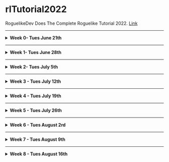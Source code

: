 # rlTutorial2022
RoguelikeDev Does The Complete Roguelike Tutorial 2022. [Link](https://www.reddit.com/r/roguelikedev/comments/vhfsda/roguelikedev_does_the_complete_roguelike_tutorial/)

- - -

<details>
<summary><b>Week 0- Tues June 21th</b></summary>

Bolerplate code. Here you can find the partial source: [tag](https://github.com/samelinux/rlTutorial2022/releases/tag/week0)

- [keyboard.c](keyboard.c)

  This file contains some functions to easly setup, reset and use the keyboard.

- [macro.h](macro.h)

  This fail contains just some macro that could be usefull in the future

- [main.c](main.c)

  This file contains the main function of the program and for now it's just a placeholder to show some "engine" functionality

- [position.c](position.c)

  This file contains a rough implementation of 2d positions structure and functions, we will expand this during the tutorial ... or we can scrapp it if not usefull

- [random.c](random.c)

  This file contains a straight copy and paste of a Lehmer random number generation function from wikipedia and some utility.

  We will mostly only use two functions randomSetup and randomDice

- [screen.c](screen.c)

  This file contains a rough and semplified ncurses implementation with way less functions but way easier to understand.

  It is base on ansi escape codes which is a fancy way to say "codes to instruct the terminal on how to draw things".

  With this you can print character and string anywhere on the terminal using foreground and background colors ... i think this will be enough for the tutorial, but we can expand this if we need to.

- [signal.c](signal.c)

  This file contains some code to help people which are less familiar with C debug some crashes.

  Nothing special, it just register some callback for handling signals the operating system may throw at your game in case we write something wrong (think of it as a way more destructive try/catch which always and with a crash and a stack trace 8p ).

- [time.c](time.c)

  This file contains just a function to get the current timestamp in milliseconds, it may come handy to profile some map generation/pathfinding algorithm.

  I'm not 100% sure we will need this, but if costs nothing to have it laying around.

</details>

- - -

<details>
<summary><b>Week 1- Tues June 28th</b></summary>

<details>
<summary> Part 0 - Setting Up </summary>

  - Build automation

    We will use [make] to automate the building process. You can find it [here](https://www.gnu.org/software/make/) but it can be already installed on your system if you choose to install some developer tool (Xcode on macos, gcc toolchain on linux)

  - Compiler

    We will use [gcc] to compile our code. You can find it [here](https://gcc.gnu.org/install/) but it come as a package in most linux distribution and as part of Xcode on macos.

  - Editor

    To edit your code you can use any editor you like, i personally use [vim](https://www.vim.org/) but [clion](https://www.jetbrains.com/clion/), [visual studio code](https://code.visualstudio.com/) and [Xcode](https://developer.apple.com/xcode/) are good alternatives.

  - Terminal

    All linux distro and macos come with a preinstalled terminal.

    I'm pretty sure you can use any terminal you want as long as it supports at last the original ansi 8 colors specification.

 - Testing the environment

   To test your environment you can use the boilerplate code i created in week 0 which you can find [here](https://github.com/samelinux/rlTutorial2022/releases/tag/week0).
   - Download the zip and unpack it (or checkout the project and then checkout the week0 tag)
   - open your favorite terminal and move to the code directory (using the command 'cd')
   - start the build using the command 'make'
   - start the compiled program with the command './target'
   If all went right you should see something like this:

- Result

   ![part0 001](https://github.com/samelinux/rlTutorial2022/raw/main/images/part0_001.png "Part 0 screenshot")

</details>

<details>
<summary> Part 1 - Drawing the '@' symbol and moving it around </summary>

You can find the code from Week 1, Part 1 [here](https://github.com/samelinux/rlTutorial2022/releases/tag/week1part1).

- Player structure

  We start by creating a structure to represent the player and give it a name.

  For now we just need his coordinates, but we will add property to the player structure as we go on.
```c
struct player_t
{
 int x;
 int y;
};
typedef struct player_t player_t;
```

- Player input handling

  Next we need a way to work with a player: initialize it and modify it base on the game and the player state.

  For now playerInit just set the player coordinates to 0, but later we will add more properties initializations (like hit point, stat values, ...).

  Since the player is basycally just composed of his coordinates, playerHandleInput just handle the input to move the player around.

  Since there's no world player movements are free, no collision, no enemies to attack, ... not much to do.

  For this purpose we have created two functions:
```c
void playerInit(player_t* player);
void playerHandleInput(player_t* player,char input);
```

- main flow

  The next thing to do is to modify the main function to implement a minimalistic game loop: display the player, move the player base on his input and quit.

  As you can see the code is quite commented so i'll not go much into datails on the implementation or the code itself, you can download each week and each part separately and take a look/play with it.

  All this logic is implemented in
```c
while(command!='q')
 {
  //clear the screen
  screenClear();

  //draw the player and a hint on how to quit
  screenPut(player.x,player.y,'@');
  screenPrint(0,screenHeight,"Press 'q' to quit");

  //get player input
  command=keyboardRead();
  //handle the input based on game/player status
  playerHandleInput(&player,command);
 }
```

- Extra

  I've uniformed all "libraries" init/deinit function names to have the same structure.

  I've added an init and a deinit function to screen basically to hide/show the terminal cursor and clear the screen/attributes (this is just a convenience)

  I've also added some comments to some file ... expect this since sometime i'll forget to add all comments 8p

- Result

  ![part1 001](https://github.com/samelinux/rlTutorial2022/raw/main/images/part1_001.png "Part 1 screenshot")

</details>

</details>

- - -

<details>
<summary><b>Week 2- Tues July 5th</b></summary>

<details>
<summary> Part 2 - The generic Entity, the render functions, and the map </summary>

You can find the code from Week 2, Part 2 [here](https://github.com/samelinux/rlTutorial2022/releases/tag/week2part2).

- [main.c](main.c)

  In Part2 we added map and monster to the main loop (for now just initialization and drawing). We also removed the player variable since we're going to isolate it inside [player.c](player.c)

- [player.c](player.c)

  We moved the player variable here and modified all functions accordingly. Also we've added two checks during player movements:

  1. map boundaries to limit the player movements inside the map
  2. tile walkable flag to to limit the player movements on walkable tiles

  We also added a convenience function to render the player

- [map.c](map.c)

  This file will contain all map related functions and data types.

  Take a look at [map.c](map.c) to have a better understanding of all map related functions, they are quite commented.

  For now all maps data types we need are:
```c
enum mapType_t
{
 MAP_NONE=0,
 MAP_EMPTY,
 MAP_SAMPLE,
 MAP_MAX,
};
typedef enum mapType_t mapType_t;
```
  This enum is basically a list of all "buildable" maps.
```c
struct map_t
{
 mapType_t type;
 tile_t tiles[MAP_WIDTH*MAP_HEIGHT];
};
typedef struct map_t map_t;
```
  This struct is the representation of a map containing its type and all its tiles.

- [mapSample.c](mapSample.c)

  To separate all map types on their own file we created the file so we can implement the "building" of MAP_SAMPLE maps type. There's not much going on for now, this is just a basic map, we will add more in Part3

- [monster.c](monster.c)

  This file will contain all single monster related functions and data type. Here we will implement combat, movement and the fundation of a single monster AI.

  For now we wrote some simple functions like monsterInit to initialize a monster based on its type.

  There are also a "family" of functions, that we will expand in the future, which basically act as a "database" of monster property like monsterGlyph and monsterColor.

  In [monster.h](monster.h) we will define all monster data type like:
```c
enum monsterType_t
{
 MONSTER_NONE=0,
 MONSTER_RAT,
 MONSTER_MAX,
};
typedef enum monsterType_t monsterType_t;
```
  Which is basically a list of all existing monster in the game.
```c
struct monster_t
{
 monsterType_t type;
 int16_t x;
 int16_t y;
 char glyph;
 int8_t color;
};
typedef struct monster_t monster_t;
```
  Which is the representation of a single monster with all its characteristics

- [monsters.c](monsters.c)

  This file will contain functions related to all existing monsters like start their turn, render them, add/remove a monster from existence, ...

- [tile.c](tile.c)

  This file will contain all tile related functions and data types.

  Take a look at [tile.c](tile.c) to have a better understanding of all tiles related functions, they are quite commented.

  We added some function to work with tiles like tileInit which initialize a tile based on its type and, as we did with [monster.c](monster.c), a family of functions, that we will expand in the future, which basically act as a "database" of tiles property like tileGlyph, tileFGColor, tileBGColor, tileWalkable and tileBlockFOV.

  For now, all tiles data types we need are:
```c
enum tileType_t
{
 TILE_NONE=0,
 TILE_FLOOR,
 TILE_WALL,
 TILE_MAX,
};
typedef enum tileType_t tileType_t;
```
  Which is basically a list of all existing tile type in the game (we will add TILE_WATER, TILE_LAVA, ... for example)
```c
struct tile_t
{
 tileType_t type;
 char glyph;
 int8_t fgColor;
 int8_t bgColor;
 bool walkable;
 bool blockFOV;
};
typedef struct tile_t tile_t;
```
  Which is the representation of a single tile with all its characteristics

- Result

  ![part2 001](https://github.com/samelinux/rlTutorial2022/raw/main/images/part2_001.png "Part 2 screenshot")

</details>

<details>
<summary> Part 3 - Generating a dungeon </summary>

You can find the code from Week 2, Part 3 [here](https://github.com/samelinux/rlTutorial2022/releases/tag/week2part3).

- [mapCave.c](mapCave.c)

  The big changes of Part 3 are all in this file. This is part of a family of files that we will expand to implement other types of map.

  The main and only functions in this type of files is in the form map(TYPE)Build which is responsable of building the type of map we want, in this case a cave.

  To build a cave we use a model called "cellular automata", to know more about them take a look here: [wikipedia](https://en.wikipedia.org/wiki/Cellular_automaton). 
  Maybe you are familiar with [Conway's game of life](https://en.wikipedia.org/wiki/Conway%27s_Game_of_Life) which you can play around with [here](https://playgameoflife.com/) ... to generate caves we simply change the rules!

  Take a look at [mapCave.c](mapCave.c) to have a better understanding of how we implemented a cellular automata and how we used it to generate our map.

- [monster.c](monster.c) and [player.c](player.c)

  We had to modify how we place entities in the map since now not all tiles are walkable and we do not want to bury alive neither monsters nor the player.

- position.c

  I choose to remove position_t and its relative files from the project since this is a tutorial and I want to keep things as simple as possible.

- [map.c](map.c)

  We added some convenience functions inside the map basic file to ease maps generation, the most important being [mapIsConnected](https://github.com/samelinux/rlTutorial2022/blob/9facbc8874a7a542177c1b25e88f33ccb71972be/map.c#L68) which we use to ensure our maps are fully connected.

- [signal.c](signal.c)

  We added a special signal handler for SIGINT so when the player press ctrl+c to halt the game we do not leave the terminal and the screen messed up (I noticed that when closing with ctrl+c the cursor did not become visible again).

- Result

  ![part3 001](https://github.com/samelinux/rlTutorial2022/raw/main/images/part3_001.png "Part 3 screenshot")

</details>

</details>

- - -

<details>
<summary><b>Week 3 - Tues July 12th</b></summary>

<details>
<summary> Part 4 - Field of View </summary>

You can find the code from Week 3, Part 4 [here](https://github.com/samelinux/rlTutorial2022/releases/tag/week3part4).

- [bresenham.c](bresenham.c)

  added a "line drawing" function wich for now is only used to calculate the player field of view inside the map. This uses the Bresenham's line algorithm that calculate "digital" lines (digital intended as pixel perfect, without antialiasing).

  I'm not going much into details about the algorithm itself since it is explained quite well in its [wikipedia page](https://en.wikipedia.org/wiki/Bresenham%27s_line_algorithm).

  We use it to trace lines from the player position to each tile inside his line of sight distance, checking whatever an unobstructed line can be made (without hitting any wall for now, but in the future there could be other tiles/object that block the line of sight). The set of tiles which a player can see it's called his field of view.

- [macro.h](macro.h)

  added math.h to the import since is uses the sqrt function. Now it generates a compiler error because we are using the distance macro. Before, since macro are exapanded in place (literally sobstituting the defined "string" for the "difining" string) this was not a problem.

- [main.c](main.c)

  We added field of view reset and calculation inside the main loop. This refresh the player field of view after each action giving us the opportunity to explore the map instead of having it fully visible from the start.

- [map.c](map.c)

  We added mapResetFOV to reset the tiles visible attribute so we can calculate the player field of view "fresh" each turn. This basically set all tiles in the map as non visible, afther this function you should always call playerCalculateFOV otherwise no tile will be visible on the next map rendering call.

  We modified the render function to render only visible and seen tiles. Now that a player has his own filed of view we can fully render only the tiles he sees and the tile marked as "to be remembered" (more on this later). As said before, this create a nice feel ofexploration and a character memory of the map, almost as if the here draws the maps edge while exploting to remember the way back.

- [monster.c](monster.c)

  I added a missing return at end of file (my OCD was tilting).

- [monsters.c](monsters.c)

  We modified the render function to render only visible monsters (a visible monster is one staying on a visible tile). This create the uncertainty of knowing the position of monsters outside the player field of view, is the monster still there?

- [player.c](player.c)

  We adde playerCalculateFOV which calcuate the actual player field of view inside the map. As said before this has to be called, almost always, in pairs with mapResetFOV to have a "fresh" field of view each turn. No one is forcing you to only call playerCalculateFOV and never cal mapResetFOV, this will generate a prefect memory of the map from the player prospective! Try it!

- [tile.c](tile.c)

  We added visible and seen property to all tiles (to implement field of view and map memory). visible is used to mark a tile actually visible from the player point of view while seen is used to implement character memory: an hero in a dungeon can not remember all the map details, just the walls outline to track his way back.

  We added tileRememberViewed to implement map memory on a tileType_t basis, with this we can have the character remember only important tiles (for now only walls) which the player can use at his own advantage (think about remembering traps position ...).

- Result

   ![part4 001](https://github.com/samelinux/rlTutorial2022/raw/main/images/part4_001.png "Part 4 screenshot")

</details>

<details>
<summary> Part 5 - Placing Enemies and kicking them (harmlessly) </summary>

You can find the code from Week 3, Part 5 [here](https://github.com/samelinux/rlTutorial2022/releases/tag/week3part5).

- [main.c](main.c)

  We moved some code to have more consistent logic blocks, now the "engine" initialization is all in one block.

  We removed the rat generation we used in past weeks, we do not need it anymore since we are generating way more monsters to make floors more "enjoyable". For now monsters generation is done inside [map.c](map.c) but we can move it inside map types specific files so we can customize each floor.

  We added monster turns handling when the player takes a turn ... this seems fair even if, for now, monsters have no artificial intelligence so they do nothing 8)

- [map.c](map.c)

  We added monsters spawn after map generation by adding a call to [monsterPoolSpawn](https://github.com/samelinux/rlTutorial2022/blob/e7e9f8955dce594fcc1f761e361e6ad6a3e3bdf5/map.c#L28) after generating the map. This, as said before, can be moved in map types specific files so we can customize each floor.

  We added a check in map coordinates randomization so we do not pick monsters occupied tiles. This is usefull when searching for a coordinate to spawn (or teleport) the player and for spawning monsters (so we do not pile up them!).

- [monsters.c](monsters.c)

  We removed the file to keep the code simpler, we do not need to separate single monster functions from multi-monsters functions.

- [monster.c](monster.c)

  We renamed some functions (which where in monsters.c) to make it clear that they are "pool functions" (monsterPoolInit for example which initialize the pool of monsters). This is not necessary, but i think this is better from a tutorial prospective.

  We added a name to monsters and loaded it in monsterInit. This way we can better comunicate to the player what monsters are doing and what the player is interacting with.

  We changed some monsterType_t character representation to '?' so we see if we miss a case in monsterGlyph. If you add more monster types and forget to add their case in [monsterGlyph](https://github.com/samelinux/rlTutorial2022/blob/e7e9f8955dce594fcc1f761e361e6ad6a3e3bdf5/monster.c#L38) you will see a '?' instead of a blank tile, this is way easier to spot.

  We added two type of new monsters: orc and troll.

  We added monsterPoolSpawn which is used during map generation to popolate floors and, as said before, we can move it inside map types specific files so we can customize each floor. For now it is way easier to have it centralizedin just one point, but feel free to try having a different number of monsters for each different map type.

  We added monsterPoolAt to easly retrive monsters given their coordinates, this is usefull when checking for player movements but also while spawning monsters.

  We added monsterPoolHandleTurn which generate a new turn for all monsters when the player takes a turn ... this is fair because monsters have thier right too!
  
- player.c/h

  We modified playerHandleInput to return a boolean value which inform the main loop that the player has or has not taken a turn so we can make monster take their turns. For now all player actions generate a new turn, but in the future we can have actions that do not take a turn: think about a player wanting to look at his surrounding, it makes sense that this action should not consume a turn.

  We added the basics to implement "bump combat" in playerHandleInput, if the player moves toward a monster occupied tile then he attack the monsters instead of moving. This is basically all we need to implement hand-to-hand combat ... it is taht simple!

- tile.c

  We changed some tileType_t character representation to '?' so we see if we miss a case in tileGlyph. Take a look above at the comments for monster.c to better understand why.

- Result

  ![part5 001](https://github.com/samelinux/rlTutorial2022/raw/main/images/part5_001.png "Part 5 screenshot")

</details>

</details>

- - -

<details>
<summary><b>Week 4 - Tues July 19th</b></summary>

<details>
<summary> Part 6 - Doing (and taking) some damage </summary>

You can find the code from Week 4, Part 6 [here](https://github.com/samelinux/rlTutorial2022/releases/tag/week4part6).

- general

  I changed all the #include directives to be more precise. Until now there
   where no problems including all the necessary header inside other header
   files, but now we have some header cycles. To avoid any further problem,
   now each source/header file include only the needed headers.

   I also changed some memset parameters, they worked anyway but with this
    changes the call is more correct.

- [keyboard.c](keyboard.c)

  We added support for numpad movement and for diagonal movement while using
   arrows via home,end,pageUp and pageDown.

- [macro.h](macro.h)

  Since distance uses sqrt which returns a double I added a cast to int16_t
   so it should not cause any problems with conversion.

- [main.c](main.c)

  I removed a unnecessary mapResetFOV since it is already done in
   playerCalculateFOV.

- [map.c](map.c)

  We added an implementatio of Dijkstra map to perform monsters pathfinding.
   You can learn more about Dijkstra maps on [roguebasin](http://www.roguebasin.com/index.php/Dijkstra_Maps_Visualized) and on [wikipedia](https://en.wikipedia.org/wiki/Dijkstra%27s_algorithm).

   Basically we create three functions to clear and compute Dijkstra maps and
   to retrive its values.

- [monster.c](monster.c)

  We added some stats to monsters: maxHitPoints, hitPoints, attack and
   defence. These stats are used to implement the combat which, for now, is
   quite easy and completly predictable.

  We also added the Dijkstra map calculation before each monsters turn because
   other monsters obstruct passing on the tile they occupy.

  Next we added a basic artificial intelligence to make monsters alive. For
   now they just move towards the player (using the Dijkstra maps pathfinding)
   and attack him when in reach.

  You can easly add other artificial inteligence, for example a
   MONSTER_AI_WANDER which just move randomly and attack the player if in
   reach. It is just a simpler MONSTER_AI_HOSTILE which does not take into
   account the pathfinding. Try it!

  To ease the creation of multiple monster artificial intelligence we added a
   function [monsterBestMoveToReachPlayer](https://github.com/samelinux/rlTutorial2022/blob/68ac51471761f2f1b154a388e320d5f9609f0823/monster.c#L227) which move the monster toward the
   players. This function will be usefull when wrinting more artificial
   intelligence.

- [player.c](player.c)

  We added the same monsters stats to the player: maxHitPoints, hitPoints,
   attack and defence. Now the player can attack monster and get attacked ...
   and eventually die.

  Since moveing in just in the four cardinal direction is limiting, tedious
   during exploration and monsters can move diagonally, we also added diagonal
   movement for the player.

  In [playerRender](https://github.com/samelinux/rlTutorial2022/blob/6fd26f54caf0567f42a5550dfbc6fd1b8f02c776/player.c#L116) we added an indication of the player hitPoints and
   maxHitPoints. For now it is writtein in the upper left corner of the screen
   over the map, in the next Part we will polish the interface and move it in
   a better place.

  We also added three functions to implement combat, one to calculate if a
   monster is in attack range, one to implement player to monster attacks and
   one to implement monster to player attack. I've decided to have them
   separate as the data structure to represent the player and the monsters so
   we can optimize more the single data structures to fit more its uses.
   The combat is quite simple: attacking a target deals (attacker attack
   stat)-(defender defence) damage. This is completely predictable, we will
   add some randomness in the future, for now it is more than enough to kill
   and be killed.
   One important note: dead monsters do not leave corpses because I am
   planning to implement them as item.

- [signal.c](signal.c)

  I added screenDeinit and keyboardDeinit inside [signalHandler](https://github.com/samelinux/rlTutorial2022/blob/6fd26f54caf0567f42a5550dfbc6fd1b8f02c776/signal.c#L47) so even in
  case of a crash the terminal should recover to its original settings.

- [monsterAIHostile.c](monsterAIHostile.c)

  In this file we added a basic "seek and destroy" artificial intelligence for
   our monsters. They will basically move toward the player and try to kill
   him. They do not need line of sight to start being aggressive and do not
   lose interest/will/sight ... they are basically the perfect killing
   machine!

  You can easly add more artificial intelligence in files named monsterAIXXX
   to create a family of files. For example you can create, as mentioned
   before, a monsterAIWander which make a monster wander through the level and
   switch to monsterAIHostile in case it sees the player (remember, if the
   player sees the monster, the opposite is also true!).

- Dijkstra map example

  By modifying the [mapRender](https://github.com/samelinux/rlTutorial2022/blob/6fd26f54caf0567f42a5550dfbc6fd1b8f02c776/map.c#L129) you can easly print the Dijkstra maps value
  (modulo 10 to have a clearer result) and visualize them directly in game.

  ![part6 001](https://github.com/samelinux/rlTutorial2022/raw/main/images/part6_001.png "Part 6 Dijkstra map example")

- Result

  As I said before, these monsters artificial intelligence are a little bit
   overtuned; they will find you anywhere in the level, they will surround you
   and they will kill you!

  ![part6 002](https://github.com/samelinux/rlTutorial2022/raw/main/images/part6_002.png "Part 6 screenshot")


</details>

<details>
<summary> Part 6.5 - Creating a better loop </summary>

You can find the code from Week 4, Part 6.5 [here](https://github.com/samelinux/rlTutorial2022/releases/tag/week4part6.5).

- [main.c](main.c)

  I deeply changed the main loop of the game by adding [player states](https://github.com/samelinux/rlTutorial2022/blob/e7496a7a7f56890988c6d74ce2d27f3e5947b6f2/player.h#L9).

  Player states are used to separate the input and update logic of various
   screen/logic block of the game into separate files and functions. For example
   the STATE_MAP handle all player input specific to the map screen which for
   now is just movement.

  We created the function [mainQuit](https://github.com/samelinux/rlTutorial2022/blob/e7496a7a7f56890988c6d74ce2d27f3e5947b6f2/main.c#L45) which can be used everywhere in the code
   to safetly exit the program, deinitializing all "engine" system and
   returning the terminal to its initial configuration.

- [map.c](map.c)

  We splitted the map initialization from the map generation and added a
   function to deinitialize the map. For now the [mapDeinit](https://github.com/samelinux/rlTutorial2022/blob/e7496a7a7f56890988c6d74ce2d27f3e5947b6f2/map.c#L24) function is now
   veryusefull because we allocate the map statically, but its utility will
   become clear in the future if we decide to allocate the map dinamically.

- [monster.c](monster.c)

  We adde a deinitialization function as in [map.c](map.c) for the monsters pool
   for the same reason.

- [player.c](player.c)

  We adde a deinitialization function as in [map.c](map.c) for the player for the
   same reason.

  We changed a bit how the player is initializaed.
  Now the [playerInit](https://github.com/samelinux/rlTutorial2022/blob/e7496a7a7f56890988c6d74ce2d27f3e5947b6f2/player.c#L19) function just setup the player state so the game start
   in the main menu screen.
  The [playerNewGame](https://github.com/samelinux/rlTutorial2022/blob/e7496a7a7f56890988c6d74ce2d27f3e5947b6f2/player.c#L32) function setup the player to start a new game, we will
   eventually create also a playerLoadGame function.

  [playerUpdate](https://github.com/samelinux/rlTutorial2022/blob/e7496a7a7f56890988c6d74ce2d27f3e5947b6f2/player.c#L44) is now just a wrapper which calls the correct stateXXXUpdate
   function. Also [playerRender](https://github.com/samelinux/rlTutorial2022/blob/e7496a7a7f56890988c6d74ce2d27f3e5947b6f2/player.c#L61) become a wrapper to the correct
   stateXXXRender function.
  This is quite usefull because let us separate various update and render code
   for the different screen/logic block of the game.

  We also added a state change in [playerAttackedBy](https://github.com/samelinux/rlTutorial2022/blob/e7496a7a7f56890988c6d74ce2d27f3e5947b6f2/player.c#L158) function to move the
   player to the game over screen if he reach 0 hit points.

- [stateGameOver.c](stateGameOver.c)

  This file contains the update and render function for the game over screen.

  [stateGameOverUpdate](https://github.com/samelinux/rlTutorial2022/blob/e7496a7a7f56890988c6d74ce2d27f3e5947b6f2/stateGameOver.c#L8) is quite simple, when the player press return move
   him to the main menu.

  [stateGameOverRender](https://github.com/samelinux/rlTutorial2022/blob/e7496a7a7f56890988c6d74ce2d27f3e5947b6f2/stateGameOver.c#L21) for now is also quite simple, it just prints "You
   died" in the middle of the screen. Note that we do not clear the screen
   in this state so the last map rendered remain visible and the player can see
   his last moment of life.

- [stateMainMenu.c](stateMainMenu.c)

  This file contains the update and render function for the main menu screen.
  It is just a basic main menu, but in the future we will add a real menu for
   the player to start a new game, load a saved one if present and maybe change
   some game options.

- [stateMap.c](stateMap.c)

  This file contains the update and render function for the main game screen.

  [stateMapUpdate](https://github.com/samelinux/rlTutorial2022/blob/e7496a7a7f56890988c6d74ce2d27f3e5947b6f2/stateMap.c#L11) handle all the input needed to let the player move in the
   map. In the future we will add others keys to let the player perform other
   actions like: access his backpack, examine the map, ...

  [stateMapRender](https://github.com/samelinux/rlTutorial2022/blob/e7496a7a7f56890988c6d74ce2d27f3e5947b6f2/stateMap.c#L113) just render the map. In the next part we will polish this
   screen to print more usefull informations.

</details>

<details>
<summary> Part 7 - Creating the Interface </summary>

You can find the code from Week 4, Part 7 [here](https://github.com/samelinux/rlTutorial2022/releases/tag/week4part7).

- [map.c](map.c)

  We modified the [mapRender](https://github.com/samelinux/rlTutorial2022/blob/2a1d6cce6f26034bffa5e2bc8f6cd2196960bb28/map.c#L141) function to render the map from a specific point
   of view. This enable us to render the map from the player perspective or,
   while examining the map, from a tile perspective.

- [monster.c](monster.c)

  We added a function to draw a monster from a specific point of view to be able
   to draw monster from the player perspective and from any tile perspective.
   This is usefull to implement the map examination command.

  We also modified [monsterPoolRender](https://github.com/samelinux/rlTutorial2022/blob/2a1d6cce6f26034bffa5e2bc8f6cd2196960bb28/monster.c#L202) to take advantage of the new monster
   render function.

- [player.c](player.c)

  We added some field to the player structure to implement some nice feature.

  We added a journal for the player to read where every important event gets
   logged up to 100 events. In the map state, only the last few events get
   printed. To ease the reading we also added a state to view the full journal.
   To write to the journal we created the [playerLog](https://github.com/samelinux/rlTutorial2022/blob/2a1d6cce6f26034bffa5e2bc8f6cd2196960bb28/player.c#L109) function.
   Since now we have a journal, all combat event gets written to it instead of
   the terminal.

  We added two coordinates examineX and examineY which are used in the
   STATE_EXAMINE_MAP to move around the selection. This state is quite usefull
   for the player since it enables the player to move according to threats he
   spots on the map from further away.

  We also added a functon to render the player from a specific point of view.
   This function is used while examining the map to easly draw the player with
   inverted colors.

- [stateGameOver.c](stateGameOver.c)

  We added an hack in this state to have an updated map in the death screen so
   the player can see the killing blow log and his hit points after dieing.

- [stateMap.c](stateMap.c)

  We added two new command to the map screen: 'x' to eXamine the map and 'J' to
   view the Journal.

  The bulk of the UI update is in this state:

  1. we constrained the map to MAP_VIEWPORT_WIDTH x MAP_VIEWPORT_HEIGHT
  2. we move the player stats to the remaining space on the right
  3. we added the last lines of the journal in the remaining space under the map

- [tile.c](tile.c)

  We added a name to all tile so we can display it when the player examine map
   tiles.

  We also added a utility function to draw tiles.

- [stateExaminemap.c](stateExaminemap.c)

  This state handle all the game logic that let the player examine the map, from
   handling the input to move the selection, to drawing a modified versione of
   the map and some info on the selected tile. To have a better understanding of
   it take a look at the implementation, it is quite easy and indipendent from
   the rest of the code.

- [stateJournal.c](stateJournal.c)

  This state handle all the game logic that let the player view the full journal
   of the last 100 events, from handling the scrolling to drawing it. The code
   is very very simple, take a look at the file to have a better idea of how it
   works.

  This is a perfect example and should clarify why we created the states in
   first place: to separate the varius game block in separate files which are
   smaller and easier to understand.

- New UI result

  ![part7 001](https://github.com/samelinux/rlTutorial2022/raw/main/images/part7_001.png "Part 7 new UI")

- Examine command result

  ![part7 002](https://github.com/samelinux/rlTutorial2022/raw/main/images/part7_002.png "Part 7 examine command")

</details>

</details>

- - -

<details>
<summary><b>Week 5 - Tues July 26th</b></summary>

<details>
<summary> Part 8 - Items and Inventory </summary>

You can find the code from Week 5, Part 8 [here](https://github.com/samelinux/rlTutorial2022/releases/tag/week5part8).

- Refactoring

  I changed the [player](https://github.com/samelinux/rlTutorial2022/blob/b069e62e54e4861084f476a508ce9396f4143ac4/player.c#L20) variable to be global and removed all pointer passed
   across functions to make the tutorial easier to follow. It is not a good
   practice to have global variables, but in the end a roguelike needs a player.
   You can write each player structure attribute setter and getter, I decided to
   skip this because i find it easier to follow in a tutorial.
   This changes made all stateXXX functions take one leass argument, the player
   pointer.

- [map.c](map.c)

  I added a reset of the pool of monster while generating the map, for now it is
   not much usefull, but when we will add multiple dungeon levels it will clear
   the old map monsters. As of right now, if you generate a new map after the
   first one you will end up with some monsters of the previous level in the new
   level.
  We also added item spawning and, of course, a reset of the item pool.

- [player.c](player.c)

  I fixed some bad [memset](https://man7.org/linux/man-pages/man3/memset.3.html)
  We added all the new player parameters to the [playerNewGame](https://github.com/samelinux/rlTutorial2022/blob/b069e62e54e4861084f476a508ce9396f4143ac4/player.c#L36) function to
   setup his variable before game start.
  We added a backpack which can contain 10 items to the player structure. I'm
   not a fan of infinite inventories in games and I don't want to overcomplicate
   the tutorial with items weight/size so I decided to keep it simple. Also, in
   every game i tried out, even game with strict item carry capacity, players
   can carry too many items in my opinion.
  We added some functions to manipulate the player backpack easly:
   1. [playerBackpackCount](https://github.com/samelinux/rlTutorial2022/blob/b069e62e54e4861084f476a508ce9396f4143ac4/player.c#L243) to retrive the number of items stored in the
    backpack
   2. [playerPackBackpack](https://github.com/samelinux/rlTutorial2022/blob/b069e62e54e4861084f476a508ce9396f4143ac4/player.c#L259) to pack the items in the player backpack
   3. [playerPickup](https://github.com/samelinux/rlTutorial2022/blob/b069e62e54e4861084f476a508ce9396f4143ac4/player.c#L283) to move an item from anywhere to the player backpack
   4. [playerUseSelectedItem](https://github.com/samelinux/rlTutorial2022/blob/b069e62e54e4861084f476a508ce9396f4143ac4/player.c#L299) to allow the player to use items in his backpack
   5. [playerDropSelectedItem](https://github.com/samelinux/rlTutorial2022/blob/b069e62e54e4861084f476a508ce9396f4143ac4/player.c#L317) to allow the player to drop items

- [stateExamineMap.c](stateExamineMap.c)

  We added item rendering on the map and in the info on the bottom of the
   screen.This is usefull so a player can have a better picture of his surrounding.

- [stateMap.c](stateMap.c)

  We added item rendering to the map and the commands to pickup items on the
   ground and view the player backpack [i/,/g]. Since we have [itemPoolRender](https://github.com/samelinux/rlTutorial2022/blob/b069e62e54e4861084f476a508ce9396f4143ac4/item.c#L177)
   this was quite easy as adding new commands to a state: just add their
   relative cases in stateXXXUpdate.

- [item.c](item.c)

  This file is the main implementation of all items generic functions. Take a
   deep look into it since it implements the basis, items specific functions
   will be in separate file as for [itemHealthPotion.c](itemHealthPotion.c)
   which implements all ITEM_HEALTH_POTION functions (for now just the use
   function).
  We adde the basic data structure to represent an item:
```c
enum itemType_t
{
 ITEM_NONE=0,
 ITEM_HEALTH_POTION,
 ITEM_MAX,
};

struct item_t
{
 itemType_t type;
 char name[ITEM_NAME_LENGTH];
 int16_t x;
 int16_t y;
 char glyph;
 int16_t color;
};
```
  We also wrote a lot of functions:
   1. [itemInit](https://github.com/samelinux/rlTutorial2022/blob/b069e62e54e4861084f476a508ce9396f4143ac4/item.c#L14) to setup an item structure from its type
   2. [itemRender](https://github.com/samelinux/rlTutorial2022/blob/b069e62e54e4861084f476a508ce9396f4143ac4/item.c#L26) to render an item
   3. [itemName](https://github.com/samelinux/rlTutorial2022/blob/b069e62e54e4861084f476a508ce9396f4143ac4/item.c#L48) to retrive the item type name
   4. [itemGlyph](https://github.com/samelinux/rlTutorial2022/blob/b069e62e54e4861084f476a508ce9396f4143ac4/item.c#L60) to retrive the item type glyph
   5. [itemColor](https://github.com/samelinux/rlTutorial2022/blob/b069e62e54e4861084f476a508ce9396f4143ac4/item.c#L72) to retrivethe item type color
   6. [itemUse](https://github.com/samelinux/rlTutorial2022/blob/b069e62e54e4861084f476a508ce9396f4143ac4/item.c#L84) the implement different item type usage
   7. [itemPoolInit](https://github.com/samelinux/rlTutorial2022/blob/b069e62e54e4861084f476a508ce9396f4143ac4/item.c#L102) to init the item pool
   8. [itemPoolDeinit](https://github.com/samelinux/rlTutorial2022/blob/b069e62e54e4861084f476a508ce9396f4143ac4/item.c#L108) the deinit the item pool
   9. [itemPoolAdd](https://github.com/samelinux/rlTutorial2022/blob/b069e62e54e4861084f476a508ce9396f4143ac4/item.c#L115) to add an item to the pool
   10. [itemPoolSpawn](https://github.com/samelinux/rlTutorial2022/blob/b069e62e54e4861084f476a508ce9396f4143ac4/item.c#L129) so spawn some items in the map
   11. [itemPoolCountAt](https://github.com/samelinux/rlTutorial2022/blob/b069e62e54e4861084f476a508ce9396f4143ac4/item.c#L146) to count the number of items at a given location
   12. [itemPoolAt](https://github.com/samelinux/rlTutorial2022/blob/b069e62e54e4861084f476a508ce9396f4143ac4/item.c#L161) to retrive the n-th item at a given location
   13. [itemPoolRender](https://github.com/samelinux/rlTutorial2022/blob/b069e62e54e4861084f476a508ce9396f4143ac4/item.c#L177) to render all visible items

- [itemHealthPotion.c](itemHealthPotion.c)

  In this type of file (itemXXX.c) we will implement all game logic of a single
   type of item (in this case ITEM_HEALTH_POTION).
  ITEM_HEALTH_POTION heal the player if it is used on the player.
  We implemented 'on the player' using the location of the player (his
   coordinate) so we can add more subtle items usage (for example using a
   scroll of lightning on the location of a monster). This implementation also
   allow us to implement a throw action (assuming we add a throwable attribute
   to all items and in particular to ITEM_HEALTH_POTION) to throw, for example,
   an ITEM_HEALTH_POTION to a monster and ... well ... heal it!

- [stateBackpack.c](stateBackpack.c)

  We added a state to show the player his backpack, but we added a twist to it:
   we show also the items on the ground in the right half of the screen. This
   makes it way easier for the player to manage his inventory by seeing his
   backpack side by side to the items on the tile he is occupying. It is NOT
   easier to implement, but it is quite statisfying when it comes together.
   We added almost all way to interact with the two panels:
    1. left/right/h/l/num4/num6  change tab
    2. TAB switch between tabs
    3. u/RETURN use the selected item even if it is on the ground
    4. g/, pick up an item if it is on the ground
    5. d drop an item if it is in the player backpack
    6. up/down/j/k/num2/num8 scroll selected tab on line up/down

- Result: items

  ![part8 001](https://github.com/samelinux/rlTutorial2022/raw/main/images/part8_001.png "Part 8 items")

- Result: backpack/pickup

  ![part8 002](https://github.com/samelinux/rlTutorial2022/raw/main/images/part8_002.png "Part 8 backpack")

</details>

<details>
<summary> Part 9 - Ranged Scrolls and Targeting </summary>

You can find the code from Week 5, Part 9 [here](https://github.com/samelinux/rlTutorial2022/releases/tag/week5part9).

- [item.c](item.c)

  We added three items: ITEM_LIGHTNING_SCROLL, ITEM_CONFUSION_SCROLL and
   ITEM_FIREBALL_SCROLL so we adde all the basic items handling code in the
   generic item functions.
  We changed all itemUseXXX to return a boolean value to know if the item use
   costs a player turn. This is usefull because some items do not get used
   instantly/if certain conditions are met.
  We also added [itemConsume](https://github.com/samelinux/rlTutorial2022/blob/43cdc2eedcefcdf5079fecd9cd8e7f5db9a4f16f/item.c#L216) to ease writing new items.

- [itemHealthPotion.c](itemHealthPotion.c)

  We changed the implementation of health potions use since now, when using one
   while at full health the game tells the player that he is already at full
   health and does nothing.

- [main.c](main.c)

  We added turns counting, nothing special but a new statistic the player can
   use.

- [monster.c](monster.c)

  We added confusionDuration to the mosnter_t structure to handle the confuse
   status and switch monster artificial intelligence during their turns. This
   has been implemented in monsterPoolHandleTurn as a modifier to the monsters
   artificial intelligence.
  We created the new artificial intelligence confused so in addition to haveing
   an handler for the confuse status we also can assign it as a real artificial
   intelligence.
  Since a confused monster can attack other monster, we added
   monsterAttackMonster: a function that take two monster as parameters and
   make the attacker attack the defender.
  We added a utility function monsterCheckDeath to automate the process of
   checking if a monster is dead, log the event to the player and remove the
   monster from the pool.

- [player.c](player.c)

  We enlarged the player line of sight range so more of the map can be seen
   while exploring. Before it was too small and not of much use.
  We added a state STATE_CHOOSE_TARGET to let the player choose a target. This
   is used in the process of reading ITEM_CONFUSION_SCROLL and
   ITEM_FIREBALL_SCROLL.
  I fixed a previous bug in which, while calculating the player field of view,
   I messed up a check on the length resulting in a smaller field of view than
   expected.

- [stateExamineMap.c](stateExamineMap.c)

  I fixed some mistake while writing the render function and not useing the
   types specific functions to render items, monsters and tiles.

- [stateMap.c](stateMap.c)

  We added the turn variable to the player info.

- [itemConfusionScroll.c](itemConfusionScroll.c) [itemFireballScroll.c](itemFireballScroll.c) [itemLightningScroll.c](itemLightningScroll.c)

  We added items specific files for confusion scrolls, lightning scrolls and
   fireball scrolls.
  In [itemFireballScroll.c](itemFireballScroll.c) we added an extra function
   to define the fireball range since it is usefull in the file itself but also
   when showing to the player the area of effect. This can be automated for any
   item type just by adding its case inside [stateChooseTarget.c](stateChooseTarget.c) while reading the item range.

- [monsterAIConfused.c](monsterAIConfused.c)

  This artificial intelligence is not used for now as a real monster artificial
   intelligence but rather to implement the monsters confused state. In the
   future we can use it to have particular type of monsters (like drunk orcs!).

- [stateChooseTarget.c](stateChooseTarget.c)

  This state is used to let the player choose a target for
   ITEM_CONFUSION_SCROLL and ITEM_FIREBALL_SCROLL but is quite usefull if we
   decide to implement ranged combat.
  Its implementation is very similar to [stateExamineMap.c](stateExamineMap.c)
   from which we completly reuse the render and the update functions. We just
   added some more input handling code to confirm the target and some more
   rendering code to display the item area if needed.

- Result

  ![part9 001](https://github.com/samelinux/rlTutorial2022/raw/main/images/part9_001.png "Part 9 using a fireball scroll")

</details>

</details>

- - -

<details>
<summary><b>Week 6 - Tues August 2rd</b></summary>

<details>
<summary> Part 10 - Saving and loading </summary>

You can find the code from Week 6, Part 10 [here](https://github.com/samelinux/rlTutorial2022/releases/tag/week6part10).

- General

  We added a utility function in player to change state, this is quite usefull
   because it allows us to move there all the state initialization code and
   have it in one place. This generate some changes in most state files.
  I fixed some minor bug and some player variables i forgot to initialize.

- .gitignore

  We added level\*.save and player.save to the ignore list to prevent git to
   asking to add them to the project.

- Makefile

  We added the deletion of all level\*.save and player.save when we make clean
   to easly delete saved game while developing.

- [item.c](item.c)

  We added [itemPoolSave]() and [itemPoolLoad]() to save and load all items to
   a specific file. Remember that our item pool is tie to the map, so it must
   be saved inside the same file of the map.

- [monster.c ](monster.c )

  We added [monsterPoolSave]() and [monsterPoolLoad]() to save and load all
   monsters to a specific file. Remember that our monster pool is tie to the
   map, so it must be saved inside the same file of the map.

- [map.c](map.c)

  We added [mapSave]() and [mapLoad]() to save and load the map to a file. To
   be ready to save multiple levels we made the function take a file as a
   parameter: it allow us to specify a new file for each future dungeon level!
   For now we only have one level (level 0, see player.c below) so we could
   save the map to a constant file (like "map.save") but in the future we will
   have multiple dungeon level.

- [player.c](player.c)

  We added [playerSave]() and [playerLoad]() to save and load the player to a
   file. We use, as in map.c above, a file parameter to know where to save.
   This is not necessary, but it keeps the code coherent and flexible.
  We added mainMenuSelection to the player structure to handle the main menu
   selection, see stateMainmenu.c below.
  We added dungeonLevel to the player structure to know where the player is
   inside a multiple levels dungeon. For now it is not usefull, but we will
   use it in the next Part to have the player movebetween dungeon levels.
   This is also usefull to save each dungeon floor map to a separate file so we
   can have only one level loaded at any time, but all levels (the player has
   already explored) available on disk.

- [main.c](main.c)

  We added a save game function call after each mosnters turn. We don't need to
   save each time a player take an action if it does not trigger a new turn.
   The player can examine the map, but since it does not advance the turn we
   don't need to save since the game state doesn't change.

- [stateMainMenu.c](stateMainMenu.c)

  We added a menu to start a new game, to load a previous game (if present)
   and to quit the game. We use the mainMenuSelection variable to keep track of
   the selection. You can notice that we added a little trick to the load last
   game menu: we draw if darker and prevent its selection if there's no game
   to load.

- [disk.c](disk.c)

  This file is responsable of opening and closing files to save/load from. It
   uses the standard C I/O library [fopen](https://man7.org/linux/man-pages/man3/fopen.3.html) and [fclose](https://man7.org/linux/man-pages/man3/fclose.3.html) functions. I tried to keep it as simple as possible.
  All the real load/save functions are in the respective files:
   [item.c](item.c), [player.c](player.c), [monster.c](monster.c),
   [map.c](map.c) and use the standard C I/O library [fread](https://man7.org/linux/man-pages/man3/fread.3.html) and [fclose](https://man7.org/linux/man-pages/man3/fwrite.3p.html).
  We added also some utility functions to save/load the whole game state and to
   check if there exist a loadable game.
  One particular function is [diskDeleteGame]() which uses [opendir](https://man7.org/linux/man-pages/man3/opendir.3.html) to list all file in the current
   directory to find all ".save" files and delete the ones containing "player"
   or "level".

- [stateConfirmNewGame.c](stateConfirmNewGame.c)

  We added this state to show how to implement a confirmation screen. It is
   quite usefull to prevent the player to delete his own saved games, but it is
   not strictly necessary. It's just a simple state with a prompt, if the
   player hit return it confirm the creation of a new game (deleting the old
   save), if the player hit escape it goes back to the main menu.

- Result

  ![part10 001](https://github.com/samelinux/rlTutorial2022/raw/main/images/part10_001.png "Part 10 main menu")

</details>

<details>
<summary> Part 11 - Delving into the Dungeon </summary>

</details>

</details>

- - -

<details>
<summary><b>Week 7 - Tues August 9th</b></summary>

<details>
<summary> Part 12 - Increasing Difficulty </summary>

</details>

<details>
<summary> Part 13 - Gearing up </summary>

</details>

</details>

- - -

<details>
<summary><b>Week 8 - Tues August 16th</b></summary>

Share you game / Conclusion

</details>
